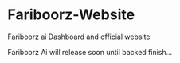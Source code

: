 # Fariboorz-Website
Fariboorz ai Dashboard and official website

Fariboorz Ai will release soon until backed finish...